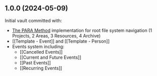 ## 1.0.0 (2024-05-09)

Initial vault committed with:

- [The PARA Method](https://medium.com/@cody.burleson/patterns-for-pkm-para-method-9cabd304b05d) implementation for root file system navigation  (1 Projects, 2 Areas, 3 Resources, 4 Archive)
- [[Template - Event]] and [[Template - Person]]
- Events system including:
	- [[Cancelled Events]]
	- [[Current and Future Events]]
	- [[Past Events]]
	- [[Recurring Events]]

